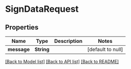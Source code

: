 # SignDataRequest

## Properties

| Name        | Type       | Description | Notes             |
| ----------- | ---------- | ----------- | ----------------- |
| **message** | **String** |             | [default to null] |

[[Back to Model list]](../README.md#documentation-for-models) [[Back to API list]](../README.md#documentation-for-api-endpoints) [[Back to README]](../README.md)
